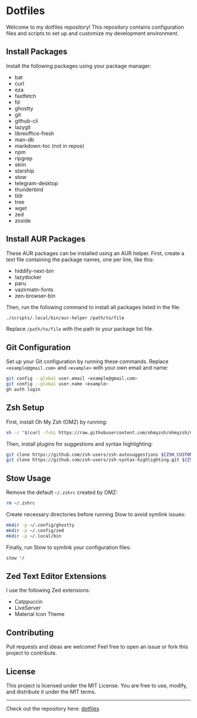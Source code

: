 # Dotfiles

Welcome to my dotfiles repository! This repository contains configuration files and scripts to set up and customize my development environment.

## Install Packages

Install the following packages using your package manager:

- bat
- curl
- eza
- fastfetch
- fd
- ghostty
- git
- github-cli
- lazygit
- libreoffice-fresh
- man-db
- markdown-toc (not in repos)
- npm
- ripgrep
- skim
- starship
- stow
- telegram-desktop
- thunderbird
- tldr
- tree
- wget
- zed
- zoxide

## Install AUR Packages

These AUR packages can be installed using an AUR helper. First, create a text file containing the package names, one per line, like this:

- hiddify-next-bin
- lazydocker
- paru
- vazirmatn-fonts
- zen-browser-bin

Then, run the following command to install all packages listed in the file:

```bash
./scripts/.local/bin/aur-helper /path/to/file
```

Replace `/path/to/file` with the path to your package list file.

## Git Configuration

Set up your Git configuration by running these commands. Replace `<example@gmail.com>` and `<example>` with your own email and name:

```bash
git config --global user.email <example@gmail.com>
git config --global user.name <example>
gh auth login
```

## Zsh Setup

First, install Oh My Zsh (OMZ) by running:

```bash
sh -c "$(curl -fsSL https://raw.githubusercontent.com/ohmyzsh/ohmyzsh/master/tools/install.sh)"
```

Then, install plugins for suggestions and syntax highlighting:

```bash
git clone https://github.com/zsh-users/zsh-autosuggestions ${ZSH_CUSTOM:-~/.oh-my-zsh/custom}/plugins/zsh-autosuggestions
git clone https://github.com/zsh-users/zsh-syntax-highlighting.git ${ZSH_CUSTOM:-~/.oh-my-zsh/custom}/plugins/zsh-syntax-highlighting
```

## Stow Usage

Remove the default `~/.zshrc` created by OMZ:

```bash
rm ~/.zshrc
```

Create necessary directories before running Stow to avoid symlink issues:

```bash
mkdir -p ~/.config/ghostty
mkdir -p ~/.config/zed
mkdir -p ~/.local/bin
```

Finally, run Stow to symlink your configuration files:

```bash
stow */
```

## Zed Text Editor Extensions

I use the following Zed extensions:

- Catppuccin
- LiveServer
- Material Icon Theme

## Contributing

Pull requests and ideas are welcome! Feel free to open an issue or fork this project to contribute.

## License

This project is licensed under the MIT License. You are free to use, modify, and distribute it under the MIT terms.

---

Check out the repository here: [dotfiles](https://github.com/mhtajari1379-bot/dotfiles)
